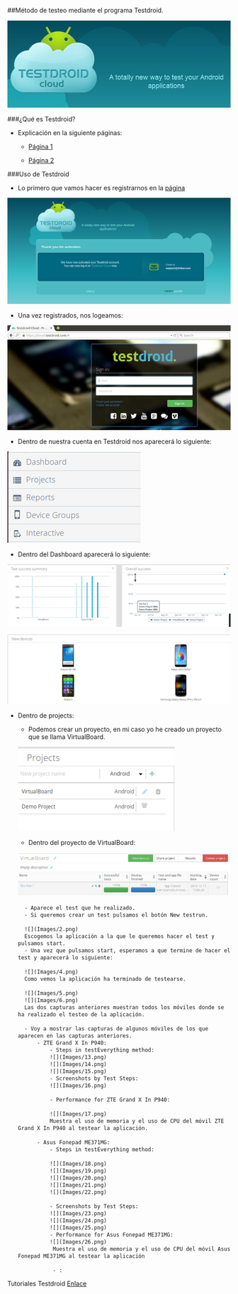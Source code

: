 ##Método de testeo mediante el programa Testdroid.

![](Images/7.png)

###¿Qué es Testdroid?

- Explicación en la siguiente páginas:

	- [Página 1](http://es.paperblog.com/testdroid-comprueba-el-funcionamiento-de-tu-aplicacion-android-en-varios-dispositivos-981937/)

	- [Página 2](http://www.elandroidelibre.com/2012/03/comprueba-el-rendimiento-de-tus-aplicaciones-en-mas-de-100-terminales-con-testdroid.html)

###Uso de Testdroid
- Lo primero que vamos hacer es registrarnos en la [página](http://testdroid.com/#)

![](Images/1.png)

- Una vez registrados, nos logeamos:

![](Images/3.png)

- Dentro de nuestra cuenta en Testdroid nos aparecerá lo siguiente:

![](Images/8.png)

- Dentro del Dashboard aparecerá lo siguiente:

![](Images/9.png)

![](Images/10.png)

- Dentro de projects:

	- Podemos crear un proyecto, en mi caso yo he creado un proyecto que se llama VirtualBoard.

	![](Images/11.png)

	- Dentro del proyecto de VirtualBoard:

	![](Images/12.png)

		- Aparece el test que he realizado.
		- Si queremos crear un test pulsamos el botón New testrun.

        ![](Images/2.png)
        Escogemos la aplicación a la que le queremos hacer el test y pulsamos start.
        - Una vez que pulsamos start, esperamos a que termine de hacer el test y aparecerá lo siguiente:

		![](Images/4.png)
        Como vemos la aplicación ha terminado de testearse.

        ![](Images/5.png)
        ![](Images/6.png)
		Las dos capturas anteriores muestran todos los móviles donde se ha realizado el testeo de la aplicación.
        
		- Voy a mostrar las capturas de algunos móviles de los que aparecen en las capturas anteriores.
			- ZTE Grand X In P940:
				- Steps in testEverything method:
				![](Images/13.png)
                ![](Images/14.png)
                ![](Images/15.png)
    			- Screenshots by Test Steps:
    			![](Images/16.png)
                
                - Performance for ZTE Grand X In P940:

				![](Images/17.png)
                Muestra el uso de memoria y el uso de CPU del móvil ZTE Grand X In P940 al testear la aplicación.
                
     		- Asus Fonepad ME371MG:
     			- Steps in testEverything method:

				![](Images/18.png)
                ![](Images/19.png)
                ![](Images/20.png)
                ![](Images/21.png)
                ![](Images/22.png)
                
     			- Screenshots by Test Steps:
				![](Images/23.png)
				![](Images/24.png)
                ![](Images/25.png)
     			- Performance for Asus Fonepad ME371MG: 
				![](Images/26.png)
				 Muestra el uso de memoria y el uso de CPU del móvil Asus Fonepad ME371MG al testear la aplicación
                 
                 - :
Tutoriales Testdroid
[Enlace](https://www.youtube.com/playlist?list=PLY1_jWSmq0VLXUwfI1d6AMyOB9Z8JZYSh)